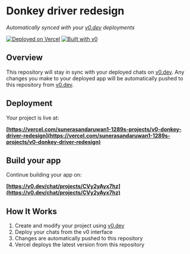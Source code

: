 # Donkey driver redesign

*Automatically synced with your [v0.dev](https://v0.dev) deployments*

[![Deployed on Vercel](https://img.shields.io/badge/Deployed%20on-Vercel-black?style=for-the-badge&logo=vercel)](https://vercel.com/sunerasandaruwan1-1289s-projects/v0-donkey-driver-redesign)
[![Built with v0](https://img.shields.io/badge/Built%20with-v0.dev-black?style=for-the-badge)](https://v0.dev/chat/projects/CVy2yAyx7hz)

## Overview

This repository will stay in sync with your deployed chats on [v0.dev](https://v0.dev).
Any changes you make to your deployed app will be automatically pushed to this repository from [v0.dev](https://v0.dev).

## Deployment

Your project is live at:

**[https://vercel.com/sunerasandaruwan1-1289s-projects/v0-donkey-driver-redesign](https://vercel.com/sunerasandaruwan1-1289s-projects/v0-donkey-driver-redesign)**

## Build your app

Continue building your app on:

**[https://v0.dev/chat/projects/CVy2yAyx7hz](https://v0.dev/chat/projects/CVy2yAyx7hz)**

## How It Works

1. Create and modify your project using [v0.dev](https://v0.dev)
2. Deploy your chats from the v0 interface
3. Changes are automatically pushed to this repository
4. Vercel deploys the latest version from this repository
